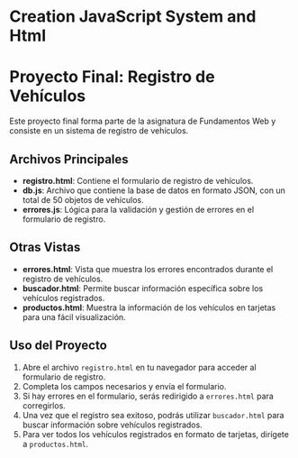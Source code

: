 # Creation JavaScript System and Html
# Proyecto Final: Registro de Vehículos

Este proyecto final forma parte de la asignatura de Fundamentos Web y consiste en un sistema de registro de vehículos. 

## Archivos Principales

- **registro.html**: Contiene el formulario de registro de vehículos.
- **db.js**: Archivo que contiene la base de datos en formato JSON, con un total de 50 objetos de vehículos.
- **errores.js**: Lógica para la validación y gestión de errores en el formulario de registro.

## Otras Vistas

- **errores.html**: Vista que muestra los errores encontrados durante el registro de vehículos.
- **buscador.html**: Permite buscar información específica sobre los vehículos registrados.
- **productos.html**: Muestra la información de los vehículos en tarjetas para una fácil visualización.

## Uso del Proyecto

1. Abre el archivo `registro.html` en tu navegador para acceder al formulario de registro.
2. Completa los campos necesarios y envía el formulario.
3. Si hay errores en el formulario, serás redirigido a `errores.html` para corregirlos.
4. Una vez que el registro sea exitoso, podrás utilizar `buscador.html` para buscar información sobre vehículos registrados.
5. Para ver todos los vehículos registrados en formato de tarjetas, dirígete a `productos.html`.
